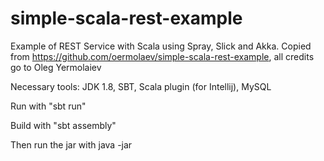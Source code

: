 simple-scala-rest-example
=========================

Example of REST Service with Scala using Spray, Slick and Akka.
Copied from https://github.com/oermolaev/simple-scala-rest-example, all credits go to Oleg Yermolaiev

Necessary tools: JDK 1.8, SBT, Scala plugin (for Intellij), MySQL

Run with "sbt run"

Build with "sbt assembly"

Then run the jar with java -jar <jar>
